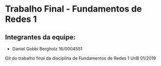 # Trabalho Final - Fundamentos de Redes 1

## Integrantes da equipe:
* Daniel Gobbi Bergholz 16/0004551

Git do trabalho final da disciplina de Fundamentos de Redes 1 UnB 01/2019 
